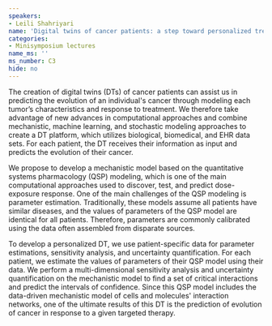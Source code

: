 ```yaml
---
speakers:
- Leili Shahriyari
name: 'Digital twins of cancer patients: a step toward personalized treatments'
categories:
- Minisymposium lectures
name_ms: ''
ms_number: C3
hide: no
---
```

The creation of digital twins (DTs) of cancer patients can assist us in predicting the evolution of an individual's cancer through modeling each tumor’s characteristics and response to treatment. We therefore take advantage of new advances in computational approaches and combine mechanistic, machine learning, and stochastic modeling approaches to create a DT platform, which utilizes biological, biomedical, and EHR data sets. For each patient, the DT receives their information as input and predicts the evolution of their cancer.
  
 We propose to develop a mechanistic model based on the quantitative systems pharmacology (QSP) modeling, which is one of the main computational approaches used to discover, test, and predict dose-exposure response. One of the main challenges of the QSP modeling is parameter estimation. Traditionally, these models assume all patients have similar diseases, and the values of parameters of the QSP model are identical for all patients. Therefore, parameters are commonly calibrated using the data often assembled from disparate sources.
  
 To develop a personalized DT, we use patient-specific data for parameter estimations, sensitivity analysis, and uncertainty quantification. For each patient, we estimate the values of parameters of their QSP model using their data. We perform a multi-dimensional sensitivity analysis and uncertainty quantification on the mechanistic model to find a set of critical interactions and predict the intervals of confidence. Since this QSP model includes the data-driven mechanistic model of cells and molecules' interaction networks, one of the ultimate results of this DT is the prediction of evolution of cancer in response to a given targeted therapy.


